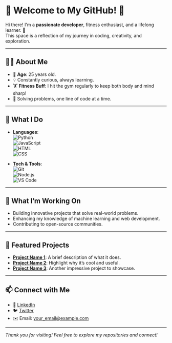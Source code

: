 
# 🌟 Welcome to My GitHub! 👋  

Hi there! I'm a **passionate developer**, fitness enthusiast, and a lifelong learner. 🚀  
This space is a reflection of my journey in coding, creativity, and exploration.

---

## 👨‍💻 **About Me**  
- 🎯 **Age**: 25 years old.  
- 💡 Constantly curious, always learning.  
- 🏋️ **Fitness Buff**: I hit the gym regularly to keep both body and mind sharp!  
- 🧩 Solving problems, one line of code at a time.  

---

## 🚀 **What I Do**  
- **Languages**:  
  ![Python](https://img.shields.io/badge/-Python-3776AB?logo=python&logoColor=white&style=flat)  
  ![JavaScript](https://img.shields.io/badge/-JavaScript-F7DF1E?logo=javascript&logoColor=black&style=flat)  
  ![HTML](https://img.shields.io/badge/-HTML-E34F26?logo=html5&logoColor=white&style=flat)  
  ![CSS](https://img.shields.io/badge/-CSS-1572B6?logo=css3&logoColor=white&style=flat)  

- **Tech & Tools**:  
  ![Git](https://img.shields.io/badge/-Git-F05032?logo=git&logoColor=white&style=flat)  
  ![Node.js](https://img.shields.io/badge/-Node.js-339933?logo=node.js&logoColor=white&style=flat)  
  ![VS Code](https://img.shields.io/badge/-VS_Code-007ACC?logo=visual-studio-code&logoColor=white&style=flat)  

---

## 🌱 **What I’m Working On**  
- Building innovative projects that solve real-world problems.  
- Enhancing my knowledge of machine learning and web development.  
- Contributing to open-source communities.  

---

## 🌟 **Featured Projects**  
- **[Project Name 1](#)**: A brief description of what it does.  
- **[Project Name 2](#)**: Highlight why it’s cool and useful.  
- **[Project Name 3](#)**: Another impressive project to showcase.  

---

## 📫 **Connect with Me**  
- 💼 [LinkedIn](#)  
- 🐦 [Twitter](#)  
- ✉️ Email: your_email@example.com  

---  

_Thank you for visiting! Feel free to explore my repositories and connect!_  
